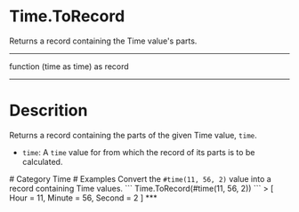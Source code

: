 ﻿# Time.ToRecord
Returns a record containing the Time value's parts.
***
function (time as time) as record
***
# Descrition 
Returns a record containing the parts of the given Time value, <code>time</code>.
 <ul>
        <li><code>time</code>: A <code>time</code> value for from which the record of its parts is to be calculated.</li>    
      </ul>
# Category 
Time
# Examples 
Convert the <code>#time(11, 56, 2)</code> value into a record containing Time values.
```
Time.ToRecord(#time(11, 56, 2))
```
> [
      Hour = 11,
      Minute = 56,
      Second = 2
]
***
